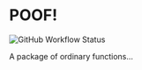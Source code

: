 # POOF!
![GitHub Workflow Status](https://img.shields.io/github/actions/workflow/status/petr-pavlik/poof/r-package.yml?style=flat-square)

A package of ordinary functions...
